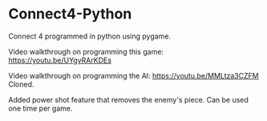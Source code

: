 # Connect4-Python
Connect 4 programmed in python using pygame.

Video walkthrough on programming this game: https://youtu.be/UYgyRArKDEs

Video walkthrough on programming the AI: https://youtu.be/MMLtza3CZFM
Cloned.

Added power shot feature that removes the enemy's piece. Can be used one time per game.
